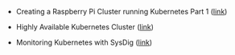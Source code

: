 


* Creating a Raspberry Pi Cluster running Kubernetes Part 1 ([link](http://blog.kubernetes.io/2015/11/creating-a-Raspberry-Pi-cluster-running-Kubernetes-the-shopping-list-Part-1.html))

* Highly Available Kubernetes Cluster ([link](http://blog.kubernetes.io/2017/02/highly-available-kubernetes-clusters.html))

* Monitoring Kubernetes with SysDig ([link](http://blog.kubernetes.io/2015/11/monitoring-Kubernetes-with-Sysdig.html))
